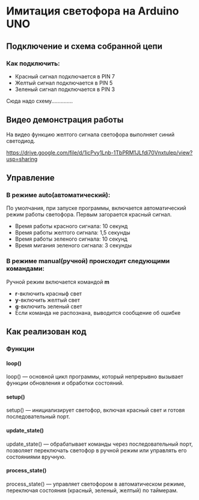 # Имитация светофора на Arduino UNO

## Подключение и схема собранной цепи
### Как подключить:
* Красный сигнал подключается в PIN 7 
* Желтый сигнал подключается в PIN 5
* Зеленый сигнал подключается в PIN 3

Сюда надо схему..............

## Видео демонстрация работы
На видео функцию желтого сигнала светофора выполняет синий светодиод.

https://drive.google.com/file/d/1icPvy1Lnb-1TbPRM1JLfdi70Vnxtulep/view?usp=sharing

## Управление
### В режиме auto(автоматический):
По умолчания, при запуске программы, включается автоматический режим работы светофора. Первым загорается красный сигнал. 
* Время работы красного сигнала: 10 секунд 
* Время работы желтого сигнала: 1,5 секунды 
* Время работы зеленого сигнала: 10 секунд 
* Время мигания зеленого сигнала: 3 секунды 

### В режиме manual(ручной) происходит следующими командами:
Ручной режим включается командой **m**
 * **r**-включить красныф свет
 * **y**-включить желтый свет
 * **g**-включить зеленый свет
 * Если команда не распознана, выводится сообщение об ошибке

## Как реализован код
### Функции 
#### loop()
loop() — основной цикл программы, который непрерывно вызывает функции обновления и обработки состояний.

#### setup() 
setup() — инициализирует светофор, включая красный свет и готовя последовательный порт.

#### update_state()
update_state() — обрабатывает команды через последовательный порт, позволяет переключать светофор в ручной режим или управлять его состояниями вручную.

#### process_state()
process_state() — управляет светофором в автоматическом режиме, переключая состояния (красный, зеленый, желтый) по таймерам.

